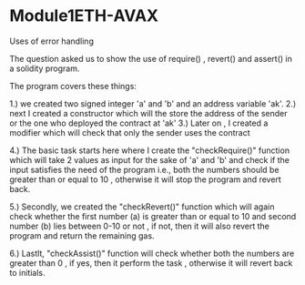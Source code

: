 # Module1ETH-AVAX
Uses of error handling

The question asked us to show the use of require() , revert() and assert() in a solidity program.

The program covers these things:

1.) we created two signed integer 'a' and 'b' and an address variable 'ak'.
2.) next I created a constructor which will the store the address of the sender or the one who deployed the contract at 'ak'
3.) Later on , I created a modifier which will check that only the sender uses the contract

4.) The basic task starts here where I create the "checkRequire()" function which will take 2 values as input for the sake of 'a' and 'b' and check if the input satisfies the need of the program i.e., both the numbers should be greater than or equal to 10 , otherwise it will stop the program and revert back.

5.) Secondly, we created the "checkRevert()" function which will again check whether the first number (a) is greater than or equal to 10 and second number (b) lies between 0-10 or not , if not, then it will also revert the program and return the remaining gas.

6.) Lastlt, "checkAssist()" function will check whether both the numbers are greater than 0 , if yes, then it perform the task , otherwise it will revert back to initials.
